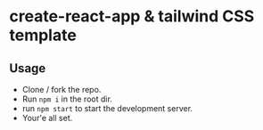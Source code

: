 # create-react-app & tailwind CSS template  

## Usage  
- Clone / fork the repo.
- Run ` npm i ` in the root dir.
- run `npm start` to start the development server.
- Your'e all set.
